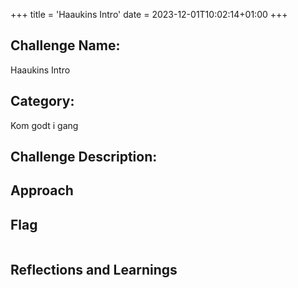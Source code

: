 +++
title = 'Haaukins Intro'
date = 2023-12-01T10:02:14+01:00
+++

## Challenge Name:

Haaukins Intro

## Category:

Kom godt i gang

## Challenge Description:

## Approach

## Flag

```text

```

## Reflections and Learnings
